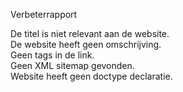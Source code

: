 Verbeterrapport 

De titel is niet relevant aan de website.  
De website heeft geen omschrijving.  
Geen tags in de link.  
Geen XML sitemap gevonden.  
Website heeft geen doctype declaratie.  
